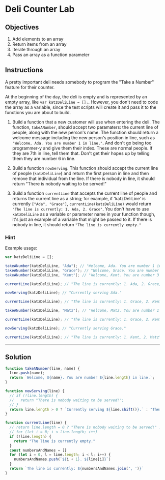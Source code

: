 # Deli Counter Lab

## Objectives

1. Add elements to an array
2. Return items from an array
3. Iterate through an array
4. Pass an array as a function parameter

## Instructions

A pretty important deli needs somebody to program the "Take a Number" feature for their counter.

At the beginning of the day, the deli is empty and is represented by an empty array, like `var katzDeliLine = [];`. However, you don't need to code the array as a variable, since the test scripts will create it and pass it to the functions you are about to build.

1. Build a function that a new customer will use when entering the deli. The function, `takeANumber`, should accept two paramaters: the current line of people, along with the new person's name. The function should return a welcome message including the new person's position in line, such as `"Welcome, Ada. You are number 1 in line."`. And don't go being too programmer-y and give them their index. These are normal people. If they are 7th in line, tell them that. Don't get their hopes up by telling them they are number 6 in line.

2. Build a function `nowServing`. This function should accept the current line of people (`katzDeliLine`) and return the first person in line and then remove that individual from the line. If there is nobody in line, it should return "There is nobody waiting to be served!"

3. Build a function `currentLine` that accepts the current line of people and returns the current line as a string; for example, if 'katzDeliLine' is currently `["Ada", "Grace"]`, `currentLine(katzDeliLine)` would return `"The line is currently: 1. Ada, 2. Grace"`. You don't have to use `katzDeliLine` as a variable or parameter name in your function though, it's just an example of a variable that might be passed to it. If there is nobody in line, it should return `"The line is currently empty."`

### Hint

Example usage:

```js
var katzDeliLine = [];

takeANumber(katzDeliLine, "Ada"); // "Welcome, Ada. You are number 1 in line."
takeANumber(katzDeliLine, "Grace"); // "Welcome, Grace. You are number 2 in line."
takeANumber(katzDeliLine, "Kent"); // "Welcome, Kent. You are number 3 in line."

currentLine(katzDeliLine); // "The line is currently: 1. Ada, 2. Grace, 3. Kent"

nowServing(katzDeliLine); // "Currently serving Ada."

currentLine(katzDeliLine); // "The line is currently: 1. Grace, 2. Kent"

takeANumber(katzDeliLine, "Matz"); // "Welcome, Matz. You are number 1 in line."

currentLine(katzDeliLine); // "The line is currently: 1. Grace, 2. Kent, 3. Matz"

nowServing(katzDeliLine); // "Currently serving Grace."

currentLine(katzDeliLine); // "The line is currently: 1. Kent, 2. Matz"
```

---

## Solution

```js
function takeANumber(line, name) {
  line.push(name);
  return `Welcome, ${name}. You are number ${line.length} in line.`;
}

function nowServing(line) {
  // if (!line.length) {
  //   return "There is nobody waiting to be served!";
  // }
  return line.length > 0 ? `Currently serving ${line.shift()}.` : "There is nobody waiting to be served!";
}

function currentLine(line) {
  // return line.length = 0 ? "There is nobody waiting to be served!" :
  // for (let i = 0; i < line.length; i++)
  if (!line.length) {
    return "The line is currently empty."
  }
  const numbersAndNames = []
  for (let i = 0, l = line.length; i < l; i++) {
    numbersAndNames.push(`${i + 1}. ${line[i]}`)
  }
  return `The line is currently: ${numbersAndNames.join(', ')}`
}
```